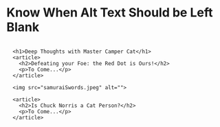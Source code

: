 # Know When Alt Text Should be Left Blank

```

  <h1>Deep Thoughts with Master Camper Cat</h1>
  <article>
    <h2>Defeating your Foe: the Red Dot is Ours!</h2>
    <p>To Come...</p>
  </article>

  <img src="samuraiSwords.jpeg" alt="">

  <article>
    <h2>Is Chuck Norris a Cat Person?</h2>
    <p>To Come...</p>
  </article>

```

